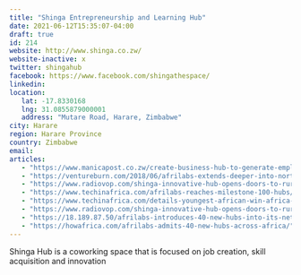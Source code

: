```yaml
---
title: "Shinga Entrepreneurship and Learning Hub"
date: 2021-06-12T15:35:07-04:00
draft: true
id: 214
website: http://www.shinga.co.zw/
website-inactive: x
twitter: shingahub
facebook: https://www.facebook.com/shingathespace/
linkedin: 
location: 
   lat: -17.8330168
   lng: 31.0855879000001
   address: "Mutare Road, Harare, Zimbabwe"
city: Harare
region: Harare Province
country: Zimbabwe
email: 
articles:
   - "https://www.manicapost.co.zw/create-business-hub-to-generate-employment/"
   - "https://ventureburn.com/2018/06/afrilabs-extends-deeper-into-north-africa-w/"
   - "https://www.radiovop.com/shinga-innovative-hub-opens-doors-to-rural-creatives/"
   - "https://www.techinafrica.com/afrilabs-reaches-milestone-100-hubs/"
   - "https://www.techinafrica.com/details-youngest-african-win-africa-prize-engineering-innovation-2018/"
   - "https://www.radiovop.com/shinga-innovative-hub-opens-doors-to-rural-creatives/"
   - "https://18.189.87.50/afrilabs-introduces-40-new-hubs-into-its-network/"
   - "https://howafrica.com/afrilabs-admits-40-new-hubs-across-africa/"
---
```

Shinga Hub is a coworking space that is focused on job creation, skill acquisition and innovation
